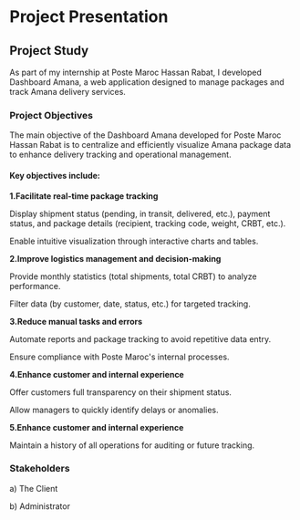 # Project Presentation
## Project Study
As part of my internship at Poste Maroc Hassan Rabat, I developed Dashboard Amana, a web application designed to manage packages and track Amana delivery services.

### Project Objectives
The main objective of the Dashboard Amana developed for Poste Maroc Hassan Rabat is to centralize and efficiently visualize Amana package data to enhance delivery tracking and operational management.

#### Key objectives include:

<strong>1.Facilitate real-time package tracking</strong>

Display shipment status (pending, in transit, delivered, etc.), payment status, and package details (recipient, tracking code, weight, CRBT, etc.).

Enable intuitive visualization through interactive charts and tables.

<strong>2.Improve logistics management and decision-making</strong>

Provide monthly statistics (total shipments, total CRBT) to analyze performance.

Filter data (by customer, date, status, etc.) for targeted tracking.

<strong>3.Reduce manual tasks and errors</strong>

Automate reports and package tracking to avoid repetitive data entry.

Ensure compliance with Poste Maroc's internal processes.

<strong>4.Enhance customer and internal experience</strong>

Offer customers full transparency on their shipment status.

Allow managers to quickly identify delays or anomalies.

<strong>5.Enhance customer and internal experience</strong>

Maintain a history of all operations for auditing or future tracking.

### Stakeholders
a) The Client

b) Administrator
